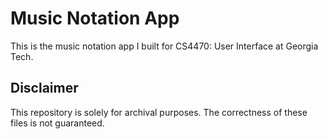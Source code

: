 # Music Notation App
This is the music notation app I built for CS4470: User Interface at Georgia Tech.

## Disclaimer
This repository is solely for archival purposes. The correctness of these files is not guaranteed.
